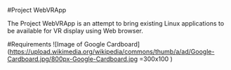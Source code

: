 #Project WebVRApp

The Project WebVRApp is an attempt to bring existing Linux applications
to be available for VR display using Web browser.

#Requirements
![Image of Google Cardboard] (https://upload.wikimedia.org/wikipedia/commons/thumb/a/ad/Google-Cardboard.jpg/800px-Google-Cardboard.jpg =300x100  )
